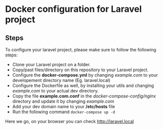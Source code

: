 # Docker configuration for Laravel project
## Steps 

To configure your laravel project, please make sure to follow the following steps: 

- Clone your Laravel project on a folder.
- Copy/past files/directory on this repository to your Laravel project.
- Configure the **docker-compose.yml** by changing *example.com* to your developement directory name (Eg. laravel.local)
- Configure the Dockerfile as well, by installing your utils and changing *example.com* to your actual dev directory. 
- Copy the file **example.com.conf** in the *docker-compose-config/nginx* directory and update it by changing *example.com*
- Add your dev domain name to your **/etc/hosts** file
- Run the following command `docker-compose up -d`

Here we go, on your browser you can check http://laravel.local 
